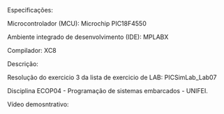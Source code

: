 Especificações:

Microcontrolador (MCU): Microchip PIC18F4550

Ambiente integrado de desenvolvimento (IDE): MPLABX

Compilador: XC8


Descrição: 

Resolução do exercicio 3 da lista de exercicio de LAB: PICSimLab_Lab07

Disciplina ECOP04 - Programação de sistemas embarcados - UNIFEI.


Vídeo demosntrativo: